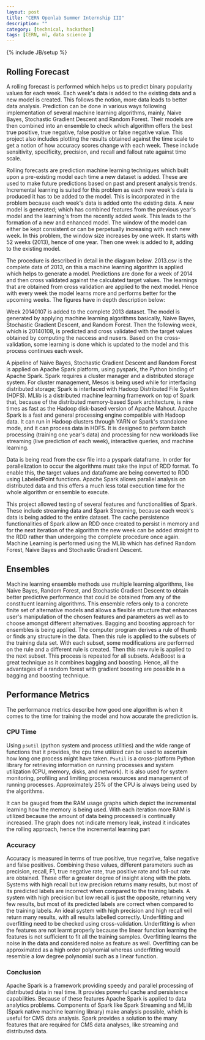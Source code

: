 ```yaml
---
layout: post
title: "CERN Openlab Summer Internship III"
description: ""
category: [technical, hackathon]
tags: [CERN, ml, data science ]
---
```

{% include JB/setup %}


## Rolling Forecast

A rolling forecast is performed which helps us to predict binary popularity values for each week. Each week's data is added to the existing data and a new model is created. This follows the
notion, more data leads to better data analysis. Prediction can be done in various ways following implementation of several machine learning algorithms, mainly, Naive Bayes, Stochastic
Gradient Descent and Random Forest. Their models are then combined into an ensemble to check which algorithm offers the best true positive, true negative, false positive or false negative value.
This project also includes plotting the results obtained against the time scale to get a notion of how accuracy scores change with each week. These include sensitivity, specificity, precision, and
recall and fallout rate against time scale.


Rolling forecasts are prediction machine learning techniques which built upon a pre-existing model each time a new dataset is added. These are used to make future predictions based on past
and present analysis trends. Incremental learning is suited for this problem as each new week's data is produced it has to be added to the model. This is incorporated in the problem because each
week's data is added onto the existing data. A new model is generated; which has combined features from the previous year's model and the learning's from the recently added week. This
leads to the formation of a new and enhanced model. The window of the model can either be kept consistent or can be perpetually increasing with each new week. In this problem, the window size
increases by one week. It starts with 52 weeks (2013), hence of one year. Then one week is added to it, adding to the existing model.

The procedure is described in detail in the diagram below. 2013.csv is the complete data of 2013, on this a machine learning algorithm is applied which helps to generate a model. Predictions are
done for a week of 2014 and then cross validated against the calculated target values. The learnings that are obtained from cross validation are applied to the next model. Hence with every
week the model learns more and performs better for the upcoming weeks. The figures have in depth description below:


Week 20140107 is added to the complete 2013 dataset. The model is generated by applying machine learning algorithms basically, Naive Bayes, Stochastic Gradient Descent, and Random Forest. Then the
following week, which is 20140108, is predicted and cross validated with the target values obtained by computing the naccess and nusers. Based on the cross-validation, some learning is
done which is updated to the model and this process continues each week.

A pipeline of Naive Bayes, Stochastic Gradient Descent and Random Forest is applied on Apache Spark platform, using pyspark, the Python binding of Apache Spark. Spark requires a cluster
manager and a distributed storage system. For cluster management, Mesos is being used while for interfacing distributed storage; Spark is interfaced with Hadoop Distributed File System (HDFS).
MLlib is a distributed machine learning framework on top of Spark that, because of the distributed memory-based Spark architecture, is nine times as fast as the Hadoop disk-based
version of Apache Mahout. Apache Spark is a fast and general processing engine compatible with Hadoop data. It can run in Hadoop clusters through YARN or Spark's standalone mode, and it can
process data in HDFS. It is designed to perform batch processing (training one year's data) and processing for new workloads like streaming (live prediction of each week), interactive queries,
and machine learning.

Data is being read from the csv file into a pyspark dataframe. In order for parallelization to occur the algorithms must take the input of RDD format. To enable this, the target values and dataframe
are being converted to RDD using LabeledPoint functions. Apache Spark allows parallel analysis on distributed data and this offers a much less total execution time for the whole algorithm or
ensemble to execute.

This project allowed testing of several features and functionalities of Spark. These include streaming data and Spark Streaming, because each week's data is being added to the entire
dataset. The cache persistence functionalities of Spark allow an RDD once created to persist in memory and for the next iteration of the algorithm the new week can be added straight to the
RDD rather than undergoing the complete procedure once again. Machine Learning is performed using the MLlib which has defined Random Forest, Naive Bayes and Stochastic Gradient
Descent.

## Ensembles

Machine learning ensemble methods use multiple learning algorithms, like Naive Bayes, Random Forest, and Stochastic Gradient Descent to obtain better predictive performance that could be
obtained from any of the constituent learning algorithms. This ensemble refers only to a concrete finite set of alternative models and allows a flexible structure that enhances user's manipulation
of the chosen features and parameters as well as to choose amongst different alternatives. Bagging and boosting approach for ensembles is being applied. The computer program derives a
rule of thumb or finds any structure in the data. Then this rule is applied to the subsets of the training data set. With each subset, some modifications are performed on the rule and a different
rule is created. Then this new rule is applied to the next subset. This process is repeated for all subsets. AdaBoost is a great technique as it combines bagging and boosting. Hence, all the
advantages of a random forest with gradient boosting are possible in a bagging and boosting technique.

## Performance Metrics
The performance metrics describe how good one algorithm is when it comes to the time for training the model and how accurate the prediction is. 

### CPU Time
Using `psutil` (python system and process utilities) and the wide range of functions that it provides, the cpu time utilized can be used to ascertain how long one process might have taken. `Psutil` is a cross-platform Python library for retrieving information on running processes and system utilization (CPU, memory, disks, and network). It is also used for system monitoring, profiling
and limiting process resources and management of running processes. Approximately 25\% of the CPU is always being used by the algorithms.


It can be gauged from the RAM usage graphs which depict the incremental learning how the memory is being used. With each iteration more RAM is utilized because the amount of data being processed is continually increased. The graph does not indicate memory leak, instead it indicates the rolling approach, hence the incremental learning part

### Accuracy

Accuracy is measured in terms of true positive, true negative, false negative and false positives. Combining these values, different parameters such as precision, recall, F1, true negative rate, true
positive rate and fall-out rate are obtained. These offer a greater degree of insight along with the plots. Systems with high recall but low precision returns many results, but most of its predicted
labels are incorrect when compared to the training labels. A system with high precision but low recall is just the opposite, returning very few results, but most of its predicted labels are correct
when compared to the training labels. An ideal system with high precision and high recall will return many results, with all results labelled correctly. Underfitting and overfitting need to be
checked using cross-validation. Underfitting is when the features are not learnt properly because the linear function learning the features is not sufficient to fit all the training samples. Overfitting learns the noise in the data and considered noise as feature as well. Overfitting can be approximated as a high order polynomial whereas underfitting would resemble a low degree polynomial such as a linear function.


### Conclusion

Apache Spark is a framework providing speedy and parallel processing of distributed data in real time. It provides powerful cache and persistence capabilities. Because of these features Apache Spark is applied to data analytics problems. Components of Spark like Spark Streaming and MLlib (Spark native machine learning library) make analysis possible, which is useful for CMS data analysis. Spark provides a solution to the many features that are required for CMS data analyses, like streaming and distributed data.

